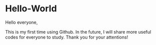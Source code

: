 # Hello-World

Hello everyone,

This is my first time using Github. In the future, I will share more useful codes for everyone to study. Thank you for your attentions!
